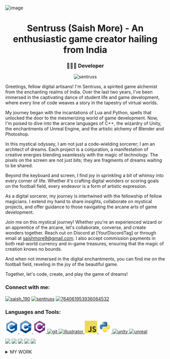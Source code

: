 ![image](https://github.com/Sentruss/Sentruss/assets/153991897/41390dd4-bd7d-4cfe-9323-5d50cff44004)


<h1 align="center">Sentruss (Saish More) - An enthusiastic game creator hailing from India</h1>
<h3 align="center">👨🏻‍💻 Developer</h3>
<p align="center"> <img src="https://media1.tenor.com/images/4d7a1a70465eca12f76cfb77da009ac0/tenor.gif?itemid=17445356" alt="sentruss" /> </p>


Greetings, fellow digital artisans! I'm Sentruss, a spirited game alchemist from the enchanting realms of India. Over the last two years, I've been immersed in the captivating dance of student life and game development, where every line of code weaves a story in the tapestry of virtual worlds.

My journey began with the incantations of Lua and Python, spells that unlocked the door to the mesmerizing world of game development. Now, I'm poised to dive into the arcane languages of C++, the wizardry of Unity, the enchantments of Unreal Engine, and the artistic alchemy of Blender and Photoshop.

In this mystical odyssey, I am not just a code-wielding sorcerer; I am an architect of dreams. Each project is a conjuration, a manifestation of creative energies blending seamlessly with the magic of technology. The pixels on the screen are not just bits; they are fragments of dreams waiting to be shared.

Beyond the keyboard and screen, I find joy in sprinkling a bit of whimsy into every corner of life. Whether it's crafting digital wonders or scoring goals on the football field, every endeavor is a form of artistic expression.

As a digital sorcerer, my journey is intertwined with the fellowship of fellow magicians. I extend my hand to share insights, collaborate on mystical projects, and offer guidance to those navigating the arcane arts of game development.

Join me on this mystical journey! Whether you're an experienced wizard or an apprentice of the arcane, let's collaborate, converse, and create wonders together. Reach out on Discord at [YourDiscordTag] or through email at saishmore9@gmail.com. I also accept commission payments in both real-world currency and in-game treasures, ensuring that the magic of creation knows no bounds.

And when not immersed in the digital enchantments, you can find me on the football field, reveling in the joy of the beautiful game.

Together, let's code, create, and play the game of dreams!

<h3 align="left">Connect with me:</h3>
<p align="left">
<a href="https://instagram.com/saish_190" target="blank"><img align="center" src="https://raw.githubusercontent.com/rahuldkjain/github-profile-readme-generator/master/src/images/icons/Social/instagram.svg" alt="saish_190" height="30" width="40" /></a>
<a href="https://www.youtube.com/c/sentruss" target="blank"><img align="center" src="https://raw.githubusercontent.com/rahuldkjain/github-profile-readme-generator/master/src/images/icons/Social/youtube.svg" alt="sentruss" height="30" width="40" /></a>
<a href="https://discord.gg/764061953936064532" target="blank"><img align="center" src="https://raw.githubusercontent.com/rahuldkjain/github-profile-readme-generator/master/src/images/icons/Social/discord.svg" alt="764061953936064532" height="30" width="40" /></a>
</p>

<h3 align="left">Languages and Tools:</h3>
<p align="left"> <a href="https://www.cprogramming.com/" target="_blank" rel="noreferrer"> <img src="https://raw.githubusercontent.com/devicons/devicon/master/icons/c/c-original.svg" alt="c" width="40" height="40"/> </a> <a href="https://www.w3schools.com/cpp/" target="_blank" rel="noreferrer"> <img src="https://raw.githubusercontent.com/devicons/devicon/master/icons/cplusplus/cplusplus-original.svg" alt="cplusplus" width="40" height="40"/> </a> <a href="https://www.w3schools.com/cs/" target="_blank" rel="noreferrer"> <img src="https://raw.githubusercontent.com/devicons/devicon/master/icons/csharp/csharp-original.svg" alt="csharp" width="40" height="40"/> </a> <a href="https://git-scm.com/" target="_blank" rel="noreferrer"> <img src="https://www.vectorlogo.zone/logos/git-scm/git-scm-icon.svg" alt="git" width="40" height="40"/> </a> <a href="https://www.adobe.com/in/products/illustrator.html" target="_blank" rel="noreferrer"> <img src="https://www.vectorlogo.zone/logos/adobe_illustrator/adobe_illustrator-icon.svg" alt="illustrator" width="40" height="40"/> </a> <a href="https://developer.mozilla.org/en-US/docs/Web/JavaScript" target="_blank" rel="noreferrer"> <img src="https://raw.githubusercontent.com/devicons/devicon/master/icons/javascript/javascript-original.svg" alt="javascript" width="40" height="40"/> </a> <a href="https://www.python.org" target="_blank" rel="noreferrer"> <img src="https://raw.githubusercontent.com/devicons/devicon/master/icons/python/python-original.svg" alt="python" width="40" height="40"/> </a> <a href="https://unity.com/" target="_blank" rel="noreferrer"> <img src="https://www.vectorlogo.zone/logos/unity3d/unity3d-icon.svg" alt="unity" width="40" height="40"/> </a> <a href="https://unrealengine.com/" target="_blank" rel="noreferrer"> <img src="https://raw.githubusercontent.com/kenangundogan/fontisto/036b7eca71aab1bef8e6a0518f7329f13ed62f6b/icons/svg/brand/unreal-engine.svg" alt="unreal" width="40" height="40"/> </a> </p>


[![](https://raw.githubusercontent.com/Sentruss/Sentruss-/master/profile-summary-card-output/midnight_purple/0-profile-details.svg)](https://github.com/vn7n24fzkq/github-profile-summary-cards)
[![](https://raw.githubusercontent.com/Sentruss/Sentruss-/master/profile-summary-card-output/midnight_purple/1-repos-per-language.svg)](https://github.com/vn7n24fzkq/github-profile-summary-cards) [![](https://raw.githubusercontent.com/Sentruss/Sentruss-/master/profile-summary-card-output/midnight_purple/2-most-commit-language.svg)](https://github.com/vn7n24fzkq/github-profile-summary-cards)
[![](https://raw.githubusercontent.com/Sentruss/Sentruss-/master/profile-summary-card-output/midnight_purple/3-stats.svg)](https://github.com/vn7n24fzkq/github-profile-summary-cards) [![](https://raw.githubusercontent.com/Sentruss/Sentruss-/master/profile-summary-card-output/midnight_purple/4-productive-time.svg)](https://github.com/vn7n24fzkq/github-profile-summary-cards)

<details>
  <summary>MY WORK</summary>

  ## SENTRUSS RESUME  

  Here are some program pictures I have made

  ## LUA
  ![image](https://github.com/Sentruss/Sentruss/assets/153991897/b2dbb545-c0d6-4e64-8485-619e5a81cb45)
  ![image](https://github.com/Sentruss/Sentruss/assets/153991897/921f0f4c-a6c5-4cce-aab3-24f5fe34d328)
  ![image](https://github.com/Sentruss/Sentruss/assets/153991897/6db20b11-30ed-4981-9328-714399c36fe4)
  ⬆️ This is my gun position and done manually and I have my dry code cuz it's old
  ## PYTHON
  ![image](https://github.com/Sentruss/Sentruss/assets/153991897/a99d79dd-4413-4260-9ccd-a356bbce6ac9)
  ⬆️ This is my bot development
  <img width="995" alt="image" src="https://github.com/Sentruss/Sentruss/assets/153991897/d2c78343-c298-406d-8546-1bac770c2505">
  ⬆️ This is my bot development (This too)
  ## Blender
  ![image](https://github.com/Sentruss/Sentruss/assets/153991897/9fa47e3f-bdb9-4ae1-9361-1b571507225e)
   ⬆️ This gun model
  ## Profile
  ![image](https://github.com/Sentruss/Sentruss/assets/153991897/248481d7-4402-4f0a-b487-155d8e3017e3)
   ⬆️ Roblox DevForum
  ## Certificates (I don't think this is a showcase thing lol:\)
   ![image](https://github.com/Sentruss/Sentruss/assets/153991897/43bba44a-678d-4056-a0db-d388689cc7bc)
   ![image](https://github.com/Sentruss/Sentruss/assets/153991897/5bbd8a83-94eb-42a1-aeb1-b75f91188919)
  ## Game Design
   ![image](https://github.com/Sentruss/Sentruss/assets/153991897/fdcb9c8f-651d-46db-a767-33b37b791630)

 I'm still learning some of the things as you saw I was doing manual animations and some UI/UX design new things coming soon !!
 
[![](https://raw.githubusercontent.com/Sentruss/soe/master/profile-summary-card-output/midnight_purple/0-profile-details.svg)](https://github.com/vn7n24fzkq/github-profile-summary-cards)
[![](https://raw.githubusercontent.com/Sentruss/soe/master/profile-summary-card-output/midnight_purple/1-repos-per-language.svg)](https://github.com/vn7n24fzkq/github-profile-summary-cards) [![](https://raw.githubusercontent.com/Sentruss/soe/master/profile-summary-card-output/midnight_purple/2-most-commit-language.svg)](https://github.com/vn7n24fzkq/github-profile-summary-cards)
[![](https://raw.githubusercontent.com/Sentruss/soe/master/profile-summary-card-output/midnight_purple/3-stats.svg)](https://github.com/vn7n24fzkq/github-profile-summary-cards) [![](https://raw.githubusercontent.com/Sentruss/soe/master/profile-summary-card-output/midnight_purple/4-productive-time.svg)](https://github.com/vn7n24fzkq/github-profile-summary-cards)





 


